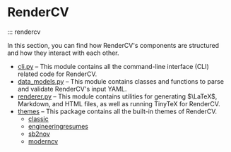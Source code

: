 # RenderCV

::: rendercv

In this section, you can find how RenderCV's components are structured and how they interact with each other.

- [cli.py](cli.md) – This module contains all the command-line interface (CLI) related code for RenderCV.
- [data_models.py](data_models.md) – This module contains classes and functions to parse and validate RenderCV's input YAML.
- [renderer.py](renderer.md) – This module contains utilities for generating $\LaTeX$, Markdown, and HTML files, as well as running TinyTeX for RenderCV.
- [themes](themes/index.md) – This package contains all the built-in themes of RenderCV.
    - [classic](themes/classic.md)
    - [engineeringresumes](themes/engineeringresumes.md)
    - [sb2nov](themes/sb2nov.md)
    - [moderncv](themes/moderncv.md)
